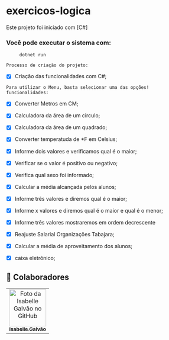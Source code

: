 # exercicos-logica

Este projeto foi iniciado com [C#]

### Você pode executar o sistema com:

         dotnet run

 `Processo de criação do projeto:`

- [x] Criação das funcionalidades com C#;

`Para utilizar o Menu, basta selecionar uma das opções!`
`funcionalidades:`

- [x] Converter Metros em CM;
- [x] Calculadora da área de um circulo;
- [x] Calculadora da área de um quadrado;
- [x] Converter temperatuda  de *F em Celsius;
- [x] Informe dois valores e verificamos qual é o maior;
- [x] Verificar se o valor é positivo ou negativo;
- [x] Verifica qual sexo foi informado;
- [x] Calcular a média alcançada pelos alunos;
- [x] Informe três valores e diremos qual é o maior;
- [x] Informe x valores e diremos qual é o maior e qual é o menor;
- [x] Informe três valores mostraremos em ordem decrescente
- [x] Reajuste Salarial Organizações Tabajara;
- [x] Calcular a média de aproveitamento dos alunos;
- [x] caixa eletrônico;




## 🤝 Colaboradores

<table>
  <tr>
    <td align="center">
      <a href="#">
        <img src="https://avatars.githubusercontent.com/u/102769431?v=4" width="100px;" alt="Foto da Isabelle Galvão no GitHub"/><br>
        <sub>
          <b>Isabelle Galvão</b>
        </sub>
      </a>
    </td>
  </tr>
</table>
